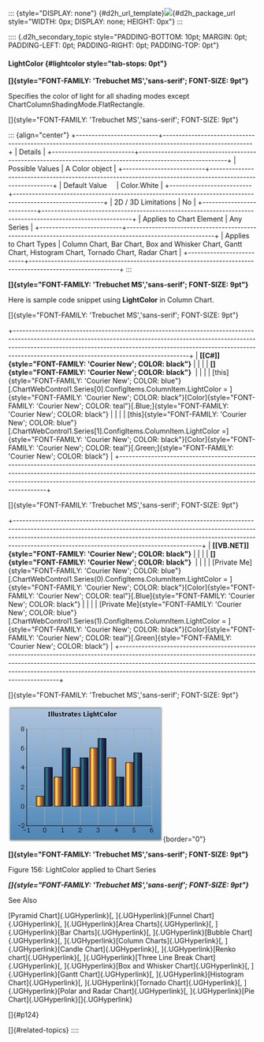 ::: {style="DISPLAY: none"}
[](ms-xhelp:///?Id=d2h_url_template){#d2h_url_template}![](!package_url!){#d2h_package_url style="WIDTH: 0px; DISPLAY: none; HEIGHT: 0px"}
:::

:::: {.d2h_secondary_topic style="PADDING-BOTTOM: 10pt; MARGIN: 0pt; PADDING-LEFT: 0pt; PADDING-RIGHT: 0pt; PADDING-TOP: 0pt"}
#### LightColor {#lightcolor style="tab-stops: 0pt"}

**[]{style="FONT-FAMILY: 'Trebuchet MS','sans-serif'; FONT-SIZE: 9pt"}** 

Specifies the color of light for all shading modes except ChartColumnShadingMode.FlatRectangle.

[]{style="FONT-FAMILY: 'Trebuchet MS','sans-serif'; FONT-SIZE: 9pt"} 

::: {align="center"}
+--------------------------+----------------------------------------------------------------------------------------------------------+
| Details                                                                                                                             |
+--------------------------+----------------------------------------------------------------------------------------------------------+
| Possible Values          | A Color object                                                                                           |
+--------------------------+----------------------------------------------------------------------------------------------------------+
| Default Value            | Color.White                                                                                              |
+--------------------------+----------------------------------------------------------------------------------------------------------+
| 2D / 3D Limitations      | No                                                                                                       |
+--------------------------+----------------------------------------------------------------------------------------------------------+
| Applies to Chart Element | Any Series                                                                                               |
+--------------------------+----------------------------------------------------------------------------------------------------------+
| Applies to Chart Types   | Column Chart, Bar Chart, Box and Whisker Chart, Gantt Chart, Histogram Chart, Tornado Chart, Radar Chart |
+--------------------------+----------------------------------------------------------------------------------------------------------+
:::

**[]{style="FONT-FAMILY: 'Trebuchet MS','sans-serif'; FONT-SIZE: 9pt"}** 

Here is sample code snippet using **LightColor** in Column Chart.

[]{style="FONT-FAMILY: 'Trebuchet MS','sans-serif'; FONT-SIZE: 9pt"} 

+-------------------------------------------------------------------------------------------------------------------------------------------------------------------------------------------------------------------------------------------------------------------------------------------------+
| **[\[C#\]]{style="FONT-FAMILY: 'Courier New'; COLOR: black"}**                                                                                                                                                                                                                                  |
|                                                                                                                                                                                                                                                                                                 |
| **[]{style="FONT-FAMILY: 'Courier New'; COLOR: black"}**                                                                                                                                                                                                                                        |
|                                                                                                                                                                                                                                                                                                 |
| [this]{style="FONT-FAMILY: 'Courier New'; COLOR: blue"}[.ChartWebControl1.Series\[0\].ConfigItems.ColumnItem.LightColor = ]{style="FONT-FAMILY: 'Courier New'; COLOR: black"}[Color]{style="FONT-FAMILY: 'Courier New'; COLOR: teal"}[.Blue;]{style="FONT-FAMILY: 'Courier New'; COLOR: black"} |
|                                                                                                                                                                                                                                                                                                 |
| [this]{style="FONT-FAMILY: 'Courier New'; COLOR: blue"}[.ChartWebControl1.Series\[1\].ConfigItems.ColumnItem.LightColor =]{style="FONT-FAMILY: 'Courier New'; COLOR: black"}[Color]{style="FONT-FAMILY: 'Courier New'; COLOR: teal"}[.Green;]{style="FONT-FAMILY: 'Courier New'; COLOR: black"} |
+-------------------------------------------------------------------------------------------------------------------------------------------------------------------------------------------------------------------------------------------------------------------------------------------------+

[]{style="FONT-FAMILY: 'Trebuchet MS','sans-serif'; FONT-SIZE: 9pt"} 

+-----------------------------------------------------------------------------------------------------------------------------------------------------------------------------------------------------------------------------------------------------------------------------------------------------+
| **[\[VB.NET\]]{style="FONT-FAMILY: 'Courier New'; COLOR: black"}**                                                                                                                                                                                                                                  |
|                                                                                                                                                                                                                                                                                                     |
| **[]{style="FONT-FAMILY: 'Courier New'; COLOR: black"}**                                                                                                                                                                                                                                            |
|                                                                                                                                                                                                                                                                                                     |
| [Private Me]{style="FONT-FAMILY: 'Courier New'; COLOR: blue"}[.ChartWebControl1.Series(0).ConfigItems.ColumnItem.LightColor = ]{style="FONT-FAMILY: 'Courier New'; COLOR: black"}[Color]{style="FONT-FAMILY: 'Courier New'; COLOR: teal"}[.Blue]{style="FONT-FAMILY: 'Courier New'; COLOR: black"}  |
|                                                                                                                                                                                                                                                                                                     |
| [Private Me]{style="FONT-FAMILY: 'Courier New'; COLOR: blue"}[.ChartWebControl1.Series(1).ConfigItems.ColumnItem.LightColor = ]{style="FONT-FAMILY: 'Courier New'; COLOR: black"}[Color]{style="FONT-FAMILY: 'Courier New'; COLOR: teal"}[.Green]{style="FONT-FAMILY: 'Courier New'; COLOR: black"} |
+-----------------------------------------------------------------------------------------------------------------------------------------------------------------------------------------------------------------------------------------------------------------------------------------------------+

[]{style="FONT-FAMILY: 'Trebuchet MS','sans-serif'; FONT-SIZE: 9pt"} 

![](ImagesExt/image64_161.jpg){border="0"}

**[]{style="FONT-FAMILY: 'Trebuchet MS','sans-serif'; FONT-SIZE: 9pt"}** 

Figure 156: LightColor applied to Chart Series

***[]{style="FONT-FAMILY: 'Trebuchet MS','sans-serif'; FONT-SIZE: 9pt"}*** 

See Also

[Pyramid Chart]{.UGHyperlink}[, ]{.UGHyperlink}[Funnel Chart]{.UGHyperlink}[, ]{.UGHyperlink}[Area Charts]{.UGHyperlink}[, ]{.UGHyperlink}[Bar Charts]{.UGHyperlink}[, ]{.UGHyperlink}[Bubble Chart]{.UGHyperlink}[, ]{.UGHyperlink}[Column Charts]{.UGHyperlink}[, ]{.UGHyperlink}[Candle Chart]{.UGHyperlink}[, ]{.UGHyperlink}[Renko chart]{.UGHyperlink}[, ]{.UGHyperlink}[Three Line Break Chart]{.UGHyperlink}[, ]{.UGHyperlink}[Box and Whisker Chart]{.UGHyperlink}[, ]{.UGHyperlink}[Gantt Chart]{.UGHyperlink}[, ]{.UGHyperlink}[Histogram Chart]{.UGHyperlink}[, ]{.UGHyperlink}[Tornado Chart]{.UGHyperlink}[, ]{.UGHyperlink}[Polar and Radar Chart]{.UGHyperlink}[, ]{.UGHyperlink}[Pie Chart]{.UGHyperlink}[]{.UGHyperlink}

[]{#p124} 

[]{#related-topics}
::::

